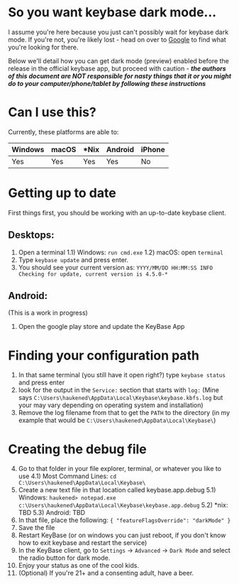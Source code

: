 # So you want keybase dark mode...

I assume you're here because you just can't possibly wait for keybase dark mode.  If you're not, you're likely lost - head on over to [Google](https://google.com) to find what you're looking for there.

Below we'll detail how you can get dark mode (preview) enabled before the release in the official keybase app, but proceed with caution - ***the authors of this document are NOT responsible for nasty things that it or you might do to your computer/phone/tablet by following these instructions***

# Can I use this?
Currently, these platforms are able to:

| Windows | macOS | \*Nix | Android | iPhone |
|---------|-------|-------|---------|--------|
|   Yes   |  Yes  |  Yes  |   Yes   |   No   |

# Getting up to date
First things first, you should be working with an up-to-date keybase client.

## Desktops:
1)  Open a terminal
1.1) Windows: `run cmd.exe`
1.2) macOS: open `terminal`
2) Type `keybase update` and press enter.
3) You should see your current version as:
`YYYY/MM/DD HH:MM:SS INFO Checking for update, current version is 4.5.0-*`
## Android:
(This is a work in progress)
1) Open the google play store and update the KeyBase App

# Finding your configuration path
1) In that same terminal (you still have it open right?) type `keybase status` and press enter
2) look for the output in the `Service:` section that starts with `log:`
(Mine says `C:\Users\haukened\AppData\Local\Keybase\keybase.kbfs.log` but your may vary depending on operating system and installation)
3) Remove the log filename from that to get the `PATH` to the directory
(in my example that would be `C:\Users\haukened\AppData\Local\Keybase\`)

# Creating the debug file
4) Go to that folder in your file explorer, terminal, or whatever you like to use
4.1) Most Command Lines: `cd C:\Users\haukened\AppData\Local\Keybase\`
5) Create a new text file in that location called keybase.app.debug
5.1) Windows: `haukened> notepad.exe c:\Users\haukened\AppData\Local\Keybase\keybase.app.debug`
5.2) *nix: TBD
5.3) Android: TBD
6) In that file, place the following:
`{ "featureFlagsOverride": "darkMode" }`
7) Save the file
8) Restart KeyBase (or on windows you can just reboot, if you don't know how to exit keybase and restart the service)
9) In the KeyBase client, go to `Settings` -> `Advanced` -> `Dark Mode` and select the radio button for dark mode.
10) Enjoy your status as one of the cool kids.
11) (Optional) If you're 21+ and a consenting adult, have a beer.


